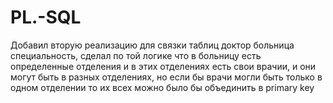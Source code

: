 # PL.-SQL

Добавил вторую реализацию для связки таблиц доктор больница специальность, сделал по той логике что в больницу есть определенные отделения и в этих отделениях есть свои врачии, и они могут быть в разных отделениях, но если бы врачи могли быть только в одном отделении то их всех можно было бы объединить в primary key 
